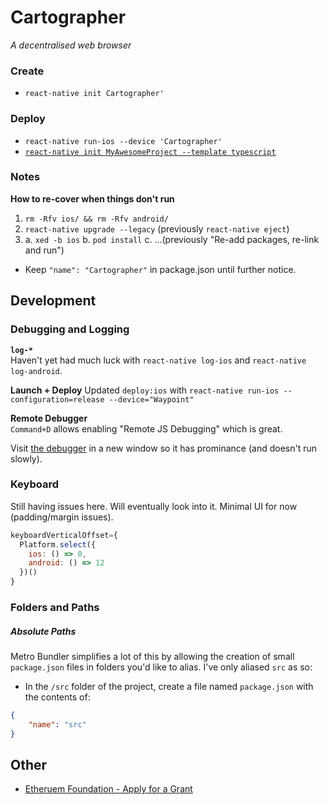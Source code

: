# Cartographer
_A decentralised web browser_

### Create
* `react-native init Cartographer'`


### Deploy

* `react-native run-ios --device 'Cartographer'`
* [`react-native init MyAwesomeProject --template typescript`](https://facebook.github.io/react-native/blog/2018/05/07/using-typescript-with-react-native)


### Notes

**How to re-cover when things don't run**

1. `rm -Rfv ios/ && rm -Rfv android/`
2. `react-native upgrade --legacy` (previously `react-native eject`)
3. 
	a. `xed -b ios` 
	b. `pod install`
	c. ...(previously "Re-add packages, re-link and run")

* Keep `"name": "Cartographer"` in package.json until further notice. 



## Development

### Debugging and Logging

**`log-*`**  
Haven't yet had much luck with `react-native log-ios` and `react-native log-android`. 

**Launch + Deploy**
Updated `deploy:ios`  with `react-native run-ios --configuration=release --device="Waypoint"`


**Remote Debugger**  
`Command+D` allows enabling "Remote JS Debugging" which is great.  

Visit [the debugger](http://localhost:8081/debugger-ui/) in a new window so it has prominance (and doesn't run slowly).

### Keyboard

Still having issues here. Will eventually look into it. 
Minimal UI for now (padding/margin issues).  

```javascript
keyboardVerticalOffset={
  Platform.select({
    ios: () => 0,
    android: () => 12
  })()
}
```

### Folders and Paths

##### Absolute Paths

Metro Bundler simplifies a lot of this by allowing the creation of small `package.json` files in folders you'd like to alias. I've only aliased `src` as so:

* In the `/src` folder of the project, create a file named `package.json` with the contents of:

```json
{
	"name": "src"
}
```




## Other

* [Etheruem Foundation - Apply for a Grant](https://ethunicorns.typeform.com/to/XhZlnp)


